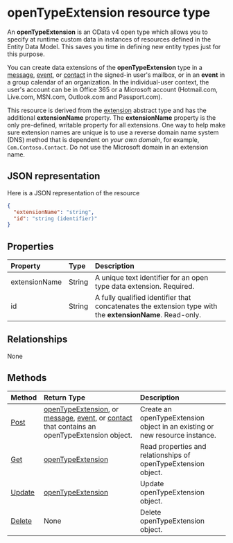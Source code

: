 # openTypeExtension resource type

An **openTypeExtension** is an OData v4 open type which allows you to specify at runtime custom data in instances of resources 
defined in the Entity Data Model. This saves you time in defining new entity types just for this purpose.

You can create data extensions of the **openTypeExtension** type in a [message](message.md), [event](event.md), or [contact](contact.md) in the signed-in user's
mailbox, or in an **event** in a group calendar of an organization. In the individual-user context, the user's 
account can be in Office 365 or a Microsoft account (Hotmail.com, Live.com, MSN.com, Outlook.com and Passport.com).

This resource is derived from the [extension](extension.md) abstract type and has the additional **extensionName** property.
The **extensionName** property is the only pre-defined, writable property for all extensions. One way to help make 
sure extension names are unique is to use a reverse domain name system (DNS) method that is dependent on 
_your own domain_, for example, `Com.Contoso.Contact`. Do not use the Microsoft domain in an extension name.

## JSON representation

Here is a JSON representation of the resource

<!-- {
  "blockType": "resource",
  "optionalProperties": [

  ],
  "@odata.type": "microsoft.graph.opentypeextension"
}-->

```json
{
  "extensionName": "string",
  "id": "string (identifier)"
}

```
## Properties
| Property	   | Type	|Description|
|:---------------|:--------|:----------|
|extensionName|String|A unique text identifier for an open type data extension. Required.|
|id|String| A fully qualified identifier that concatenates the extension type with the **extensionName**. Read-only.|

## Relationships
None


## Methods

| Method		   | Return Type	|Description|
|:---------------|:--------|:----------|
|[Post](../api/opentypeextension_post_opentypeextension.md) | [openTypeExtension](opentypeextension.md), or [message](../resources/message.md), [event](../resources/event.md), or [contact](../resources/contact.md) that contains an openTypeExtension object. | Create an openTypeExtension object in an existing or new resource instance.| 
|[Get](../api/opentypeextension_get.md) | [openTypeExtension](opentypeextension.md) |Read properties and relationships of openTypeExtension object.|
|[Update](../api/opentypeextension_update.md) | [openTypeExtension](opentypeextension.md)	|Update openTypeExtension object. |
|[Delete](../api/opentypeextension_delete.md) | None |Delete openTypeExtension object. |

<!-- uuid: 8fcb5dbc-d5aa-4681-8e31-b001d5168d79
2015-10-25 14:57:30 UTC -->
<!-- {
  "type": "#page.annotation",
  "description": "openTypeExtension resource",
  "keywords": "",
  "section": "documentation",
  "tocPath": ""
}-->